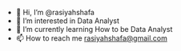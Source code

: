 - 👋 Hi, I’m @rasiyahshafa
- 👀 I’m interested in Data Analyst
- 🌱 I’m currently learning How to be Data Analyst
- 📫 How to reach me rasiyahshafa@gmail.com

<!---
rasiyahshafa/rasiyahshafa is a ✨ special ✨ repository because its `README.md` (this file) appears on your GitHub profile.
You can click the Preview link to take a look at your changes.
--->
